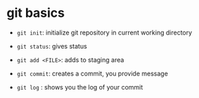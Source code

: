 # git basics

- `git init`: initialize git repository in current working directory
- `git status`: gives status
- `git add <FILE>`: adds <FILE> to staging area
- `git commit`: creates a commit, you provide message

- `git log` : shows you the log of your commit
